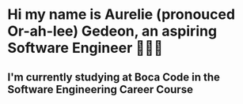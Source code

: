 # Hi my name is Aurelie (pronouced Or-ah-lee) Gedeon, an aspiring Software Engineer 👩🏾‍🦱

## I'm currently studying at Boca Code in the Software Engineering Career Course
